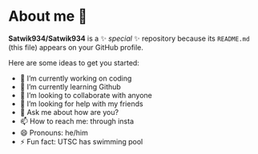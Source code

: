 # About me 👋

**Satwik934/Satwik934** is a ✨ _special_ ✨ repository because its `README.md` (this file) appears on your GitHub profile.

Here are some ideas to get you started:

- 🔭 I’m currently working on coding
- 🌱 I’m currently learning Github
- 👯 I’m looking to collaborate with anyone
- 🤔 I’m looking for help with my friends
- 💬 Ask me about how are you?
- 📫 How to reach me: through insta
- 😄 Pronouns: he/him
- ⚡ Fun fact: UTSC has swimming pool 

